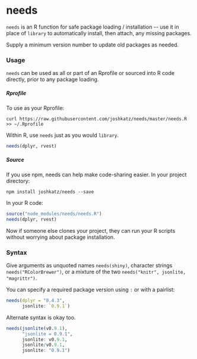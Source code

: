 # needs

`needs` is an R function for safe package loading / installation -- use it in place of `library` to automatically install, then attach, any missing packages.

Supply a minimum version number to update old packages as needed.

### Usage
`needs` can be used as all or part of an Rprofile or sourced into R code directly, prior to any package loading.

##### Rprofile
To use as your Rprofile:
```
curl https://raw.githubusercontent.com/joshkatz/needs/master/needs.R >> ~/.Rprofile
```
Within R, use `needs` just as you would `library`.
```r
needs(dplyr, rvest)
```


##### Source

If you use npm, needs can help make code-sharing easier. In your project directory:
```
npm install joshkatz/needs --save
```
In your R code:
```r
source("node_modules/needs/needs.R")
needs(dplyr, rvest)
```
Now if someone else clones your project, they can run your R scripts without worrying about package installation.

### Syntax

Give arguments as unquoted names `needs(shiny)`, character strings `needs("RColorBrewer")`, or a mixture of the two `needs("knitr", jsonlite, "magrittr")`.

You can specify a required package version using `:` or with a pairlist:
```r
needs(dplyr = "0.4.3",
      jsonlite: `0.9.1`)
```

Alternate syntax is okay too.
```r
needs(jsonlite(v0.9.1),
      "jsonlite = 0.9.1",
      jsonlite: v0.9.1,
      jsonlite/v0.9.1,
      jsonlite: "0.9.1")
```
